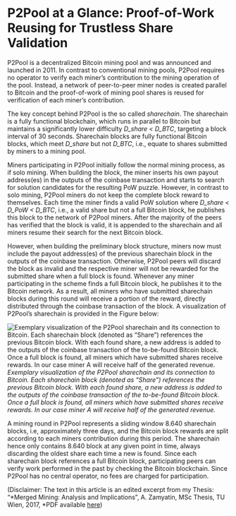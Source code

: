 
# P2Pool at a Glance: Proof-of-Work Reusing for Trustless Share Validation

P2Pool is a decentralized Bitcoin mining pool and was announced and launched in 2011. In contrast to conventional mining pools, P2Pool requires no operator to verify each miner’s contribution to the mining operation of the pool. Instead, a network of peer-to-peer miner nodes is created parallel to Bitcoin and the proof-of-work of mining pool shares is reused for verification of each miner’s contribution.

The key concept behind P2Pool is the so called *sharechain*. The sharechain is a fully functional blockchain, which runs in parallel to Bitcoin but maintains a significantly lower difficulty *D_share < D_BTC*, targeting a block interval of 30 seconds. Sharechain blocks are fully functional Bitcoin blocks, which meet *D_share* but not *D_BTC*, i.e., equate to shares submitted by miners to a mining pool.

Miners participating in P2Pool initially follow the normal mining process, as if solo mining. When building the block, the miner inserts his own payout address(es) in the outputs of the coinbase transaction and starts to search for solution candidates for the resulting PoW puzzle. However, in contrast to solo mining, P2Pool miners do not keep the complete block reward to themselves. Each time the miner finds a valid PoW solution where *D_share < D_PoW < D_BTC*, i.e., a valid share but not a full Bitcoin block, he publishes this block to the network of P2Pool miners. After the majority of the peers has verified that the block is valid, it is appended to the sharechain and all miners resume their search for the next Bitcoin block.

However, when building the preliminary block structure, miners now must include the payout address(es) of the previous sharechain block in the outputs of the coinbase transaction. Otherwise, P2Pool peers will discard the block as invalid and the respective miner will not be rewarded for the submitted share when a full block is found. Whenever any miner participating in the scheme finds a full Bitcoin block, he publishes it to the
Bitcoin network. As a result, all miners who have submitted sharechain blocks during this round will receive a portion of the reward, directly distributed through the coinbase transaction of the block. A visualization of P2Pool’s sharechain is provided in the Figure below:

![Exemplary visualization of the P2Pool sharechain and its connection to Bitcoin. Each sharechain block (denoted as “Share”) references the previous Bitcoin block. With each found share, a new address is added to the outputs of the coinbase transaction of the to-be-found Bitcoin block. Once a full block is found, all miners which have submitted shares receive rewards. In our case miner A will receive half of the generated revenue.](https://cdn-images-1.medium.com/max/10350/1*VDjL7DVffaxgVft6pjgm0g.png)*Exemplary visualization of the P2Pool sharechain and its connection to Bitcoin. Each sharechain block (denoted as “Share”) references the previous Bitcoin block. With each found share, a new address is added to the outputs of the coinbase transaction of the to-be-found Bitcoin block. Once a full block is found, all miners which have submitted shares receive rewards. In our case miner A will receive half of the generated revenue.*

A mining round in P2Pool represents a sliding window 8.640 sharechain blocks, i.e, approximately three days, and the Bitcoin block rewards are split according to each miners contribution during this period. The sharechain hence only contains 8.640 block at any given point in time, always discarding the oldest share each time a new is found. Since each sharechain block references a full Bitcoin block, participating peers can verify work performed in the past by checking the Bitcoin blockchain. Since P2Pool has no central operator, no fees are charged for participation.

(Disclaimer: The text in this article is an edited excerpt from my Thesis: “*Merged Mining: Analysis and Implications”, A. Zamyatin, MSc Thesis, TU Wien, 2017, *PDF available [here](http://repositum.tuwien.ac.at/obvutwhs/download/pdf/2315652?originalFilename=true))
